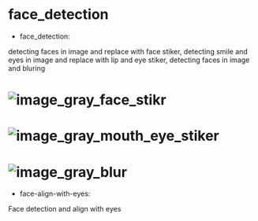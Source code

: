 # face_detection

- face_detection:

detecting faces in image and replace with face stiker, detecting smile and eyes in image and replace with lip and eye stiker, detecting faces in image and bluring

# ![image_gray_face_stikr](https://github.com/n-ebrahimian/face_detection/blob/main/Result/image_gray_face_stikr.jpg)


# ![image_gray_mouth_eye_stiker](https://github.com/n-ebrahimian/face_detection/blob/main/Result/image_gray_mouth_eye_stiker.jpg)


# ![image_gray_blur](https://github.com/n-ebrahimian/face_detection/blob/main/Result/image_gray_blur.jpg)

- face-align-with-eyes:

Face detection and align with eyes


